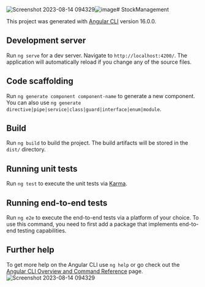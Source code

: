 ![Screenshot 2023-08-14 094329](https://github.com/smit-hirpara/Stock-Management/assets/120456583/f50debd9-bced-471a-9958-5ca29ec51dd5)![image](https://github.com/smit-hirpara/Stock-Management/assets/120456583/96cd3bc4-0380-4f43-854d-7ea48d636143)# StockManagement

This project was generated with [Angular CLI](https://github.com/angular/angular-cli) version 16.0.0.

## Development server

Run `ng serve` for a dev server. Navigate to `http://localhost:4200/`. The application will automatically reload if you change any of the source files.

## Code scaffolding

Run `ng generate component component-name` to generate a new component. You can also use `ng generate directive|pipe|service|class|guard|interface|enum|module`.

## Build

Run `ng build` to build the project. The build artifacts will be stored in the `dist/` directory.

## Running unit tests

Run `ng test` to execute the unit tests via [Karma](https://karma-runner.github.io).

## Running end-to-end tests

Run `ng e2e` to execute the end-to-end tests via a platform of your choice. To use this command, you need to first add a package that implements end-to-end testing capabilities.

## Further help

To get more help on the Angular CLI use `ng help` or go check out the [Angular CLI Overview and Command Reference](https://angular.io/cli) page.
![Screenshot 2023-08-14 094329](https://github.com/smit-hirpara/Stock-Management/assets/120456583/35c19d67-daaf-49a4-9f68-dba0f690682a)
